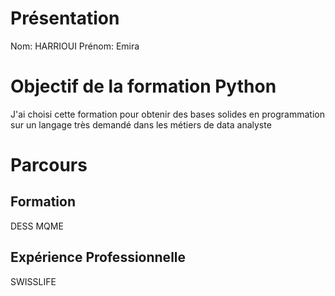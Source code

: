 
 # Présentation

 Nom: HARRIOUI
 Prénom: Emira

 # Objectif de la formation Python
 J'ai choisi cette formation pour obtenir des bases solides 
 en programmation sur un langage très demandé dans les 
 métiers de data analyste
 
 # Parcours

 ## Formation
 DESS MQME
 ## Expérience Professionnelle
 SWISSLIFE
